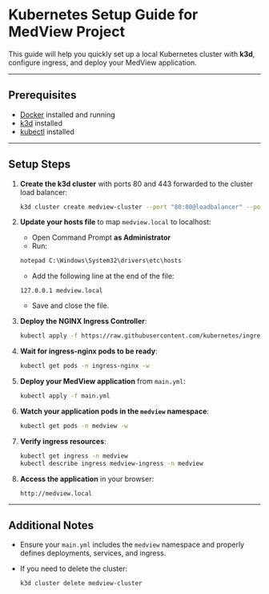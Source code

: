 # Kubernetes Setup Guide for MedView Project

This guide will help you quickly set up a local Kubernetes cluster with **k3d**, configure ingress, and deploy your MedView application.

---

## Prerequisites

- [Docker](https://docs.docker.com/get-docker/) installed and running  
- [k3d](https://k3d.io/) installed  
- [kubectl](https://kubernetes.io/docs/tasks/tools/) installed  

---

## Setup Steps

1. **Create the k3d cluster** with ports 80 and 443 forwarded to the cluster load balancer:

    ```bash
    k3d cluster create medview-cluster --port "80:80@loadbalancer" --port "443:443@loadbalancer"
    ```

2. **Update your hosts file** to map `medview.local` to localhost:  
   - Open Command Prompt **as Administrator**  
   - Run:

    ```cmd
    notepad C:\Windows\System32\drivers\etc\hosts
    ```

   - Add the following line at the end of the file:

    ```
    127.0.0.1 medview.local
    ```

   - Save and close the file.

3. **Deploy the NGINX Ingress Controller**:

    ```bash
    kubectl apply -f https://raw.githubusercontent.com/kubernetes/ingress-nginx/main/deploy/static/provider/cloud/deploy.yaml
    ```

4. **Wait for ingress-nginx pods to be ready**:

    ```bash
    kubectl get pods -n ingress-nginx -w
    ```

5. **Deploy your MedView application** from `main.yml`:

    ```bash
    kubectl apply -f main.yml
    ```

6. **Watch your application pods in the `medview` namespace**:

    ```bash
    kubectl get pods -n medview -w
    ```

7. **Verify ingress resources**:

    ```bash
    kubectl get ingress -n medview
    kubectl describe ingress medview-ingress -n medview
    ```

8. **Access the application** in your browser:

    ```
    http://medview.local
    ```

---

## Additional Notes

- Ensure your `main.yml` includes the `medview` namespace and properly defines deployments, services, and ingress.  
- If you need to delete the cluster:

    ```bash
    k3d cluster delete medview-cluster
    ```
